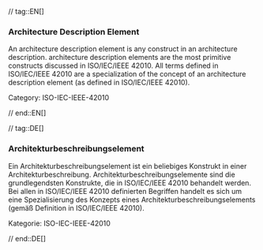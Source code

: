 // tag::EN[]
### Architecture Description Element

An architecture description element is any construct in an architecture description. architecture description elements are the most primitive constructs discussed in ISO/IEC/IEEE 42010. All terms defined in ISO/IEC/IEEE 42010 are a specialization of the concept of an architecture description element (as defined in ISO/IEC/IEEE 42010).

Category: ISO-IEC-IEEE-42010

// end::EN[]

// tag::DE[]
### Architekturbeschreibungselement

Ein Architekturbeschreibungselement ist ein beliebiges Konstrukt in
einer Architekturbeschreibung. Architekturbeschreibungselemente sind
die grundlegendsten Konstrukte, die in ISO/IEC/IEEE 42010 behandelt
werden. Bei allen in ISO/IEC/IEEE 42010 definierten Begriffen handelt
es sich um eine Spezialisierung des Konzepts eines
Architekturbeschreibungselements (gemäß Definition in ISO/IEC/IEEE
42010).

Kategorie: ISO-IEC-IEEE-42010


// end::DE[]

